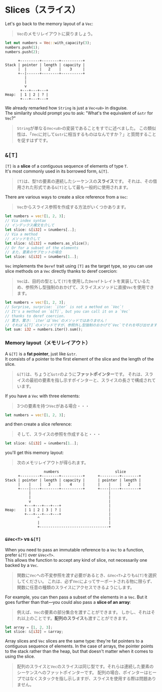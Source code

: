 # Slices（スライス）

Let's go back to the memory layout of a `Vec`:

> `Vec`のメモリレイアウトに戻りましょう。

```rust
let mut numbers = Vec::with_capacity(3);
numbers.push(1);
numbers.push(2);
```

```text
      +---------+--------+----------+
Stack | pointer | length | capacity |
      |  |      |   2    |    3     |
      +--|------+--------+----------+
         |
         |
         v
       +---+---+---+
Heap:  | 1 | 2 | ? |
       +---+---+---+
```

We already remarked how `String` is just a `Vec<u8>` in disguise.\
The similarity should prompt you to ask: "What's the equivalent of `&str` for `Vec`?"

> `String`が単なる`Vec<u8>`の変装であることをすでに述べました。
> この類似性は、「`Vec`に対して`&str`に相当するものはなんですか？」と質問することを促すはずです。

## `&[T]`

`[T]` is a **slice** of a contiguous sequence of elements of type `T`.\
It's most commonly used in its borrowed form, `&[T]`.

> `[T]`は、型`T`の要素の連続したシーケンスの**スライス**です。
> それは、その借用された形式である`&[T]`として最も一般的に使用されます。

There are various ways to create a slice reference from a `Vec`:

> `Vec`からスライス参照を作成する方法がいくつかあります。

```rust
let numbers = vec![1, 2, 3];
// Via index syntax
// インデックス構文を介して
let slice: &[i32] = &numbers[..];
// Via a method
// メソッドを介して
let slice: &[i32] = numbers.as_slice();
// Or for a subset of the elements
// また、要素のサブセットの場合
let slice: &[i32] = &numbers[1..];
```

`Vec` implements the `Deref` trait using `[T]` as the target type, so you can use slice methods on a `Vec` directly
thanks to deref coercion:

> `Vec`は、目的の型として`[T]`を使用した`Deref`トレイトを実装しているため、参照外し型強制のおかげて、スライスメソッドに直接`Vec`を使用できます。

```rust
let numbers = vec![1, 2, 3];
// Surprise, surprise: `iter` is not a method on `Vec`!
// It's a method on `&[T]`, but you can call it on a `Vec`
// thanks to deref coercion.
// 驚き、驚き: `iter`は`Vec`のメソッドではありません！
// それは`&[T]`のメソッドですが、参照外し型強制のおかげで`Vec`でそれを呼び出せます。
let sum: i32 = numbers.iter().sum();
```

### Memory layout（メモリレイアウト）

A `&[T]` is a **fat pointer**, just like `&str`.\
It consists of a pointer to the first element of the slice and the length of the slice.

> `&[T]`は、ちょうど`&str`のように**ファットポインター**です。
> それは、スライスの最初の要素を指し示すポインターと、スライスの長さで構成されています。

If you have a `Vec` with three elements:

> 3つの要素を持つ`Vec`がある場合・・・

```rust
let numbers = vec![1, 2, 3];
```

and then create a slice reference:

> そして、スライスの参照を作成すると・・・

```rust
let slice: &[i32] = &numbers[1..];
```

you'll get this memory layout:

> 次のメモリレイアウトが得られます。

```text
                  numbers                          slice
      +---------+--------+----------+      +---------+--------+
Stack | pointer | length | capacity |      | pointer | length |
      |    |    |   3    |    4     |      |    |    |   2    |
      +----|----+--------+----------+      +----|----+--------+
           |                                    |
           |                                    |
           v                                    |
         +---+---+---+---+                      |
Heap:    | 1 | 2 | 3 | ? |                      |
         +---+---+---+---+                      |
               ^                                |
               |                                |
               +--------------------------------+
```

### `&Vec<T>` vs `&[T]`

When you need to pass an immutable reference to a `Vec` to a function, prefer `&[T]` over `&Vec<T>`.\
This allows the function to accept any kind of slice, not necessarily one backed by a `Vec`.

> 関数に`Vec`への不変参照を渡す必要があるとき、`&Vec<T>`よりも`&[T]`を選択してください。
> これは、必ず`Vec`によってサーポートされる物に限らず、関数に任意の種類のスライスにアクセスできるようにします。

For example, you can then pass a subset of the elements in a `Vec`.
But it goes further than that—you could also pass a **slice of an array**:

> 例えば、`Vec`の要素の部分集合を渡すことができます。
> しかし、それはそれ以上のことです。**配列のスライス**も渡すことができます。

```rust
let array = [1, 2, 3];
let slice: &[i32] = &array;
```

Array slices and `Vec` slices are the same type: they're fat pointers to a contiguous sequence of elements.
In the case of arrays, the pointer points to the stack rather than the heap, but that doesn't matter
when it comes to using the slice.

> 配列のスライスと`Vec`のスライスは同じ型です。それらは連続した要素のシーケンスへのファットポインターです。
> 配列の場合、ポインターはヒープではなくスタックを指し示しますが、スライスを使用する際は問題ありません。
